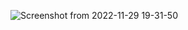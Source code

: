 
![Screenshot from 2022-11-29 19-31-50](https://user-images.githubusercontent.com/102189885/204600899-8a2f0a07-3b70-4526-89f6-0e372b907d3e.png)
